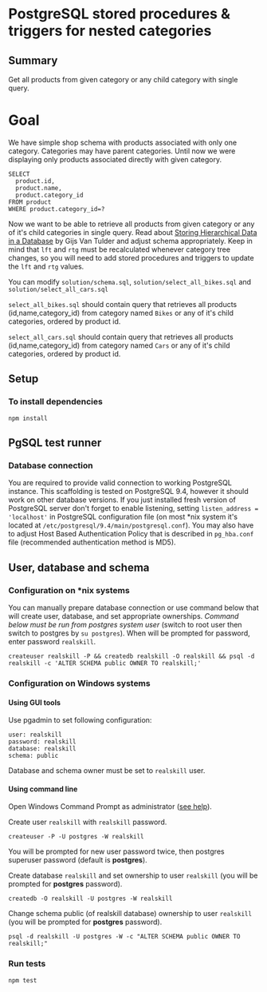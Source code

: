 # PostgreSQL stored procedures & triggers for nested categories

## Summary

Get all products from given category or any child category with single query.
 
# Goal

We have simple shop schema with products associated with only one category. Categories may have parent categories.
Until now we were displaying only products associated directly with given category.

```
SELECT
  product.id,
  product.name,
  product.category_id
FROM product
WHERE product.category_id=?
```

Now we want to be able to retrieve all products from given category or any of it's child categories in single query.
Read about [Storing Hierarchical Data in a Database](http://www.sitepoint.com/hierarchical-data-database-2/) by Gijs Van Tulder and adjust schema appropriately.
Keep in mind that `lft` and `rtg` must be recalculated whenever category tree changes, so you will need to add stored procedures and triggers
to update the `lft` and `rtg` values.

You can modify `solution/schema.sql`, `solution/select_all_bikes.sql` and `solution/select_all_cars.sql`

`select_all_bikes.sql` should contain query that retrieves all products (id,name,category_id) from category named `Bikes` or any of it's child categories, ordered by product id.
 
`select_all_cars.sql` should contain query that retrieves all products (id,name,category_id) from category named `Cars` or any of it's child categories, ordered by product id.

## Setup

### To install dependencies 

```
npm install
```

## PgSQL test runner

### Database connection

You are required to provide valid connection to working PostgreSQL instance. This scaffolding is tested on PostgreSQL 9.4, however it should work on other 
database versions. 
If you just installed fresh version of PostgreSQL server don't forget to enable listening, setting `listen_address = 'localhost'` in PostgreSQL configuration
 file (on most *nix system it's located at `/etc/postgresql/9.4/main/postgresql.conf`). You may also have to adjust Host Based Authentication Policy that is 
 described in `pg_hba.conf` file (recommended authentication method is MD5).
 
## User, database and schema

### Configuration on *nix systems

You can manually prepare database connection or use command below that will create user, database, and set appropriate ownerships.
*Command below must be run from postgres system user* (switch to root user then switch to postgres by `su postgres`). When will be prompted for password, enter
 password `realskill`.
```  
createuser realskill -P && createdb realskill -O realskill && psql -d realskill -c 'ALTER SCHEMA public OWNER TO realskill;'
```

### Configuration on Windows systems

#### Using GUI tools
Use pgadmin to set following configuration:
```
user: realskill
password: realskill
database: realskill
schema: public
```
Database and schema owner must be set to `realskill` user.

#### Using command line

Open Windows Command Prompt as administrator ([see help](https://technet.microsoft.com/en-us/library/cc947813.aspx)).

Create user `realskill` with `realskill` password.

```
createuser -P -U postgres -W realskill
```

You will be prompted for new user password twice, then postgres superuser password (default is **postgres**).

Create database `realskill` and set ownership to user `realskill` (you will be prompted for **postgres** password).

```
createdb -O realskill -U postgres -W realskill
```

Change schema public (of realskill database) ownership to user `realskill` (you will be prompted for **postgres** password).

```
psql -d realskill -U postgres -W -c "ALTER SCHEMA public OWNER TO realskill;"
```

### Run tests

    npm test


